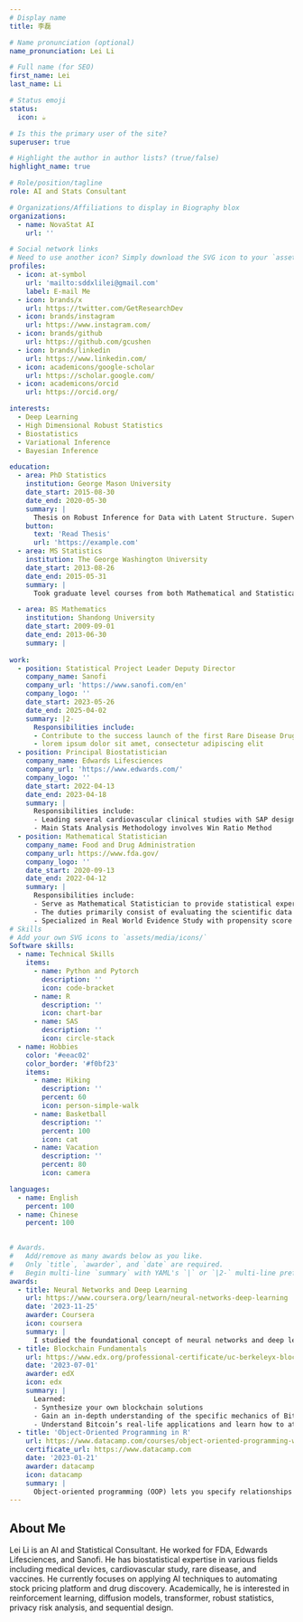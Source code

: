 ```yaml
---
# Display name
title: 李磊

# Name pronunciation (optional)
name_pronunciation: Lei Li

# Full name (for SEO)
first_name: Lei 
last_name: Li

# Status emoji
status:
  icon: ☕️

# Is this the primary user of the site?
superuser: true

# Highlight the author in author lists? (true/false)
highlight_name: true

# Role/position/tagline
role: AI and Stats Consultant

# Organizations/Affiliations to display in Biography blox
organizations:
  - name: NovaStat AI
    url: ''

# Social network links
# Need to use another icon? Simply download the SVG icon to your `assets/media/icons/` folder.
profiles:
  - icon: at-symbol
    url: 'mailto:sddxlilei@gmail.com'
    label: E-mail Me
  - icon: brands/x
    url: https://twitter.com/GetResearchDev
  - icon: brands/instagram
    url: https://www.instagram.com/
  - icon: brands/github
    url: https://github.com/gcushen
  - icon: brands/linkedin
    url: https://www.linkedin.com/
  - icon: academicons/google-scholar
    url: https://scholar.google.com/
  - icon: academicons/orcid
    url: https://orcid.org/

interests:
  - Deep Learning
  - High Dimensional Robust Statistics
  - Biostatistics
  - Variational Inference
  - Bayesian Inference

education:
  - area: PhD Statistics
    institution: George Mason University
    date_start: 2015-08-30
    date_end: 2020-05-30
    summary: |
      Thesis on Robust Inference for Data with Latent Structure. Supervised by [Prof Anand N Vidyashankar](https://anandnv.squarespace.com/). Presented papers at statistical conferences such as JSM with the contributions being published in peer reviewed stats journals.
    button:
      text: 'Read Thesis'
      url: 'https://example.com'
  - area: MS Statistics
    institution: The George Washington University
    date_start: 2013-08-26
    date_end: 2015-05-31
    summary: |
      Took graduate level courses from both Mathematical and Statistical Department, built a strong foundation for math and stats theory.

  - area: BS Mathematics
    institution: Shandong University
    date_start: 2009-09-01
    date_end: 2013-06-30
    summary: |
            
work:
  - position: Statistical Project Leader Deputy Director 
    company_name: Sanofi
    company_url: 'https://www.sanofi.com/en'
    company_logo: ''
    date_start: 2023-05-26
    date_end: 2025-04-02
    summary: |2-
      Responsibilities include:
      - Contribute to the success launch of the first Rare Disease Drug for Hemophilia Qfitlia fitusiran
      - lorem ipsum dolor sit amet, consectetur adipiscing elit
  - position: Principal Biostatistician
    company_name: Edwards Lifesciences
    company_url: 'https://www.edwards.com/'
    company_logo: ''
    date_start: 2022-04-13
    date_end: 2023-04-18
    summary: |
      Responsibilities include:
      - Leading several cardiovascular clinical studies with SAP design
      - Main Stats Analysis Methodology involves Win Ratio Method
  - position: Mathematical Statistician
    company_name: Food and Drug Administration
    company_url: https://www.fda.gov/
    company_logo: ''
    date_start: 2020-09-13
    date_end: 2022-04-12
    summary: |
      Responsibilities include:
      - Serve as Mathematical Statistician to provide statistical expertise in the review of medical devices submissions for IDE, 501k, and PMA to assess the safety and efficacy of medical devices.
      - The duties primarily consist of evaluating the scientific data from real-world data sources, as well as the test methods and descriptions of devices contained in medical device submissions from industry to the Agency.
      - Specialized in Real World Evidence Study with propensity score methodology.
# Skills
# Add your own SVG icons to `assets/media/icons/`
Software skills:
  - name: Technical Skills
    items:
      - name: Python and Pytorch
        description: ''        
        icon: code-bracket
      - name: R
        description: ''        
        icon: chart-bar
      - name: SAS
        description: ''        
        icon: circle-stack
  - name: Hobbies
    color: '#eeac02'
    color_border: '#f0bf23'
    items:
      - name: Hiking
        description: ''
        percent: 60
        icon: person-simple-walk
      - name: Basketball
        description: ''
        percent: 100
        icon: cat
      - name: Vacation
        description: ''
        percent: 80
        icon: camera

languages:
  - name: English
    percent: 100
  - name: Chinese
    percent: 100
  

# Awards.
#   Add/remove as many awards below as you like.
#   Only `title`, `awarder`, and `date` are required.
#   Begin multi-line `summary` with YAML's `|` or `|2-` multi-line prefix and indent 2 spaces below.
awards:
  - title: Neural Networks and Deep Learning
    url: https://www.coursera.org/learn/neural-networks-deep-learning
    date: '2023-11-25'
    awarder: Coursera
    icon: coursera
    summary: |
      I studied the foundational concept of neural networks and deep learning. By the end, I was familiar with the significant technological trends driving the rise of deep learning; build, train, and apply fully connected deep neural networks; implement efficient (vectorized) neural networks; identify key parameters in a neural network’s architecture; and apply deep learning to your own applications.
  - title: Blockchain Fundamentals
    url: https://www.edx.org/professional-certificate/uc-berkeleyx-blockchain-fundamentals
    date: '2023-07-01'
    awarder: edX
    icon: edx
    summary: |
      Learned:
      - Synthesize your own blockchain solutions
      - Gain an in-depth understanding of the specific mechanics of Bitcoin
      - Understand Bitcoin’s real-life applications and learn how to attack and destroy Bitcoin, Ethereum, smart contracts and Dapps, and alternatives to Bitcoin’s Proof-of-Work consensus algorithm
  - title: 'Object-Oriented Programming in R'
    url: https://www.datacamp.com/courses/object-oriented-programming-with-s3-and-r6-in-r
    certificate_url: https://www.datacamp.com
    date: '2023-01-21'
    awarder: datacamp
    icon: datacamp
    summary: |
      Object-oriented programming (OOP) lets you specify relationships between functions and the objects that they can act on, helping you manage complexity in your code. This is an intermediate level course, providing an introduction to OOP, using the S3 and R6 systems. S3 is a great day-to-day R programming tool that simplifies some of the functions that you write. R6 is especially useful for industry-specific analyses, working with web APIs, and building GUIs.
---
```


## About Me

Lei Li is an AI and Statistical Consultant. He worked for FDA, Edwards Lifesciences, and Sanofi. He has biostatistical expertise in various fields including medical devices, cardiovascular study, rare disease, and vaccines. He currently focuses on applying AI techniques to automating stock pricing platform and drug discovery. Academically, he is interested in reinforcement learning, diffusion models, transformer, robust statistics, privacy risk analysis, and sequential design. 

